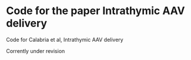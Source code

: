 # Code for the paper Intrathymic AAV delivery
Code for Calabria et al, Intrathymic AAV delivery

Corrently under revision

